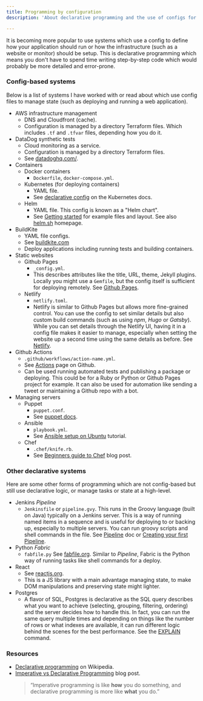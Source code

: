 ```yaml
---
title: Programming by configuration
description: 'About declarative programming and the use of configs for managing systems '

---
```

It is becoming more popular to use systems which use a config to define how your application should run or how the infrastructure (such as a website or monitor) should be setup. This is declarative programming which means you don't have to spend time writing step-by-step code which would probably be more detailed and error-prone.

### Config-based systems

Below is a list of systems I have worked with or read about which use config files to manage state (such as deploying and running a web application).

* AWS infrastructure management
  - DNS and Cloudfront (cache). 
  - Configuration is managed by a directory Terraform files. Which includes `.tf` and `.tfvar` files, depending how you do it.
* DataDog synthetic tests
  - Cloud monitoring as a service.
  - Configuration is managed by a directory Terraform files.
  - See [datadoghq.com/](https://www.datadoghq.com/).
* Containers
  * Docker containers 
    - `Dockerfile`, `docker-compose.yml`.
  * Kubernetes (for deploying containers) 
    - YAML file. 
    - See [declarative config](https://kubernetes.io/docs/tasks/manage-kubernetes-objects/declarative-config/ "https://kubernetes.io/docs/tasks/manage-kubernetes-objects/declarative-config/") on the Kubernetes docs.
  * Helm 
    - YAML file. This config is known as a "Helm chart". 
    - See [Getting started](https://helm.sh/docs/chart_template_guide/getting_started/) for example files and layout. See also [helm.sh](https://helm.sh/) homepage.
* BuildKite
  - YAML file configs.
  - See [buildkite.com](https://buildkite.com)
  - Deploy applications including running tests and building containers.
* Static websites
  * Github Pages 
    - `_config.yml`. 
    - This describes attributes like the title, URL, theme, Jekyll plugins. Locally you might use a `Gemfile`, but the config itself is sufficient for deploying remotely.  See [Github Pages](https://pages.github.com/).
  * Netlify 
    - `netlify.toml`. 
    - Netlify is similar to Github Pages but allows more fine-grained control. You can use the config to set similar details but also custom build commands (such as using _npm_, _Hugo_ or _Gatsby_). While you can set details through the Netlify UI, having it in a config file makes it easier to manage, especially when setting the website up a second time using the same details as before. See [Netlify](https://netlify.com).
* Github Actions 
  - `.github/workflows/action-name.yml`.
  - See [Actions](https://github.com/features/actions) page on Github.
  - Can be used running automated tests and publishing a package or deploying. This could be for a Ruby or Python or Github Pages project for example. It can also be used for automation like sending a tweet or maintaining a Github repo with a bot.
* Managing servers
  * Puppet 
    - `puppet.conf`. 
    - See [puppet docs](https://puppet.com/docs/puppet/latest/config_file_main.html).
  * Ansible 
    - `playbook.yml`. 
    - See [Ansible setup on Ubuntu](https://www.digitalocean.com/community/tutorials/how-to-use-ansible-to-automate-initial-server-setup-on-ubuntu-18-04) tutorial.
  * Chef 
    - `.chef/knife.rb`. 
    - See [Beginners guide to Chef](https://www.linode.com/docs/applications/configuration-management/beginners-guide-chef/) blog post.

### Other declarative systems

Here are some other forms of programming which are not config-based but still use declarative logic, or manage tasks or state at a high-level.

* Jenkins _Pipeline_ 
  - `Jenkinsfile` or `pipeline.gvy`. This runs in the Groovy language (built on Java) typically on a Jenkins server. This is a way of running named items in a sequence and is useful for deploying to or backing up, especially to multiple servers. You can run groovy scripts and shell commands in the file. See [Pipeline](https://jenkins.io/doc/book/pipeline/)  doc or [Creating your first Pipeline](https://jenkins.io/doc/pipeline/tour/hello-world/).
* Python _Fabric_ 
  - `fabfile.py` See [fabfile.org](http://www.fabfile.org/ "http://www.fabfile.org/"). Similar to _Pipeline_, Fabric is the Python way of running tasks like shell commands for a deploy.
* React
  - See [reactjs.org](https://reactjs.org/ "https://reactjs.org/"). 
  - This is a JS library with a main advantage managing state, to make DOM manipulations and preserving state might lighter.
* Postgres 
  - A flavor of SQL, Postgres is declarative as the SQL query describes what you want to achieve (selecting, grouping, filtering, ordering) and the server decides how to handle this. In fact, you can run the same query multiple times and depending on things like the number of rows or what indexes are available, it can run different logic behind the scenes for the best performance. See the [EXPLAIN](http://postgresguide.com/performance/explain.html) command.

### Resources

* [Declarative programming](https://en.wikipedia.org/wiki/Declarative_programming) on Wikipedia.
* [Imperative vs Declarative Programming](https://tylermcginnis.com/imperative-vs-declarative-programming/ "https://tylermcginnis.com/imperative-vs-declarative-programming/") blog post.
  > “Imperative programming is like **how** you do something, and declarative programming is more like **what** you do.”
